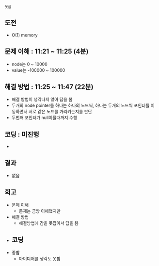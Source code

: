 ```
못품
```

## 도전

- O(1) memory

## 문제 이해 : 11:21 ~ 11:25 (4분)

- node는 0 ~ 10000
- value는 -100000 ~ 100000

## 해결 방법 : 11:25 ~ 11:47 (22분)

- 해결 방법이 생각나지 않아 답을 봄
- 두개의 node pointer를 하나는 하나의 노드씩, 하나는 두개의 노드씩 포인터를 이동하면서 서로 같은 노드를 가리키는지를 판단
- 두번째 포인터가 null이될때까지 수행

## 코딩 : 미진행

- 

## 결과

- 없음

## 회고

- 문제 이해
  - 문제는 금방 이해했지만
- 해결 방법
  - 해결방법에 감을 못잡아서 답을 봄
- 코딩
  - 
- 종합
  - 아이디어를 생각도 못함